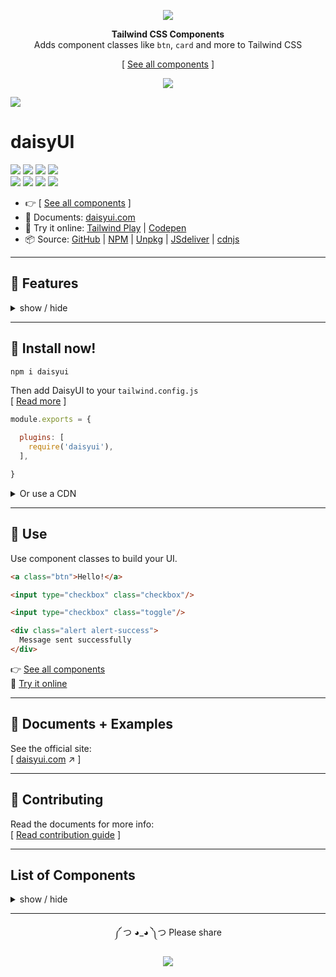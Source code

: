 <div align="center">

[![][logo-url]][docs-url]  

**Tailwind CSS Components**  
Adds component classes like `btn`, `card` and more to Tailwind CSS

[ [See all components][docs-url] ]
  
[![][tweet]][tweet-url]  

</div>

[![][banner-url]][docs-url]  

# daisyUI  
[![][build]][build-url] [![][npm]][npm-url] [![][number-of-components]][docs-url] [![][install-size]][install-size-url]  
[![][dl]][npm-url] [![][stars]][gh-url] [![][commit]][gh-url] [![][license]][license-url]   


- 👉 [ [See all components][docs-url] ]
- 📘 Documents: [daisyui.com][docs-url]
- 🎲 Try it online: [Tailwind Play][tw-play-url] | [Codepen][codepen-url]
- 📦 Source: [GitHub][gh-url] | [NPM][npm-url] | [Unpkg][unpkg-url] | [JSdeliver][jsdeliver-url] | [cdnjs][cdnjs-url]

---

## 🌼 Features   
<details>
<summary>
  show / hide
</summary>

- **Tailwind CSS plugin**  
  DaisyUI is a Tailwind CSS plugin. Install it, add it to your `tailwind.config.js` file.
- **Component classes**  
  Adds component classes to Tailwind. Classes like `btn`, `card`,… So you will end up with a cleaner HTML.
- **Semantic color names**  
  Adds color names like `primary`, `secondary`, `accent`,….
- **Customizable**  
  You can customize the design of components with Tailwind utility classes and CSS variables.
- **Themeable**  
  Add multiple themes and customize colors. You can even set a theme for a specific section of your page.
- **RTL supported**  
  Enable `rtl` config for right to left layouts.
- **Pure CSS**  
  No script file, no dependencies. 2KB gzip!

</details>

---

## 📀 Install now!  

```bash
npm i daisyui
```

Then add DaisyUI to your `tailwind.config.js`  
[ [Read more][docs-url-install] ]
```js
module.exports = {

  plugins: [
    require('daisyui'),
  ],

}
```


<details>
<summary>
  Or use a CDN
</summary>


Loading CSS files from CDN is not recommended for production. It's better to install Tailwind and DaisyUI as Nodejs dependencies so you can config/customize everything, and purge unused styles.*  

  
```html
<link href="https://cdn.jsdelivr.net/npm/tailwindcss@2.1/dist/tailwind.min.css" rel="stylesheet" type="text/css" />
<link href="https://cdn.jsdelivr.net/npm/daisyui@1.14.1/dist/full.css" rel="stylesheet" type="text/css" />
```

</details>

---
## 🚀 Use  
Use component classes to build your UI.  
```html
<a class="btn">Hello!</a>
```
```html
<input type="checkbox" class="checkbox"/>
```
```html
<input type="checkbox" class="toggle"/>
```
```html
<div class="alert alert-success">
  Message sent successfully 
</div>
```

👉 [See all components][docs-url]  
🎲 [Try it online][tw-play-url]  

---

## 📘 Documents + Examples  
See the official site:  
[ [daisyui.com][docs-url] ↗︎ ]

---

## 🤝 Contributing  
Read the documents for more info:  
[ [Read contribution guide](https://github.com/saadeghi/daisyui/blob/master/.github/CONTRIBUTING.md) ]

---
## List of Components
<details>
<summary>
  show / hide
</summary>

- [x] Alert
- [x] Artboard
- [ ] App bar
- [x] Avatar
  - [x] Avatar group
- [x] Badge
- [ ] Banner
- [x] Breadcrumb
- [x] Button
  - [x] Button group
- [ ] Calendar
- [x] Carousel
- [x] Card
- [ ] Chat bubble
- [x] Collapse (Accordion)
- [ ] Comment
- [x] Countdown
- [ ] Cover
- [x] Divider
- [x] Drawer
- [ ] Empty placeholder
- [x] Footer
- [ ] Form
  - [x] Select
  - [x] Text input
  - [x] Text area
  - [x] Checkbox
  - [x] Radio
  - [x] Range slider
  - [ ] Rating
  - [x] Toggle
  - [ ] Upload
- [x] Hero
- [x] Indicator
- [x] Kbd
- [x] Link
- [ ] Loading
- [x] Menu
- [ ] Mockup
  - [ ] Browser
  - [x] Code
  - [x] Phone
  - [x] Window
- [x] Navbar
- [x] Mask
- [x] Modal
- [x] Pagination
- [x] Progress
- [x] Stack
- [x] Stat
- [x] Steps
- [ ] Tag
- [x] Table
- [x] Tabs
- [ ] Timeline
- [ ] Toast
- [x] Tooltip
- [ ] Treeview

</details>

---
  
<div align="center">
  
  
༼ つ ◕_◕ ༽つ  Please share  
  
[![][tweet]][tweet-url]  

</div>



[install-size]: https://badgen.net/bundlephobia/minzip/daisyui?label=bundle%20size&color=green
[build]: https://badgen.net/github/checks/saadeghi/daisyui?label=build
[npm]: https://badgen.net/github/tag/saadeghi/daisyui?label=version&color=green
[dl]: https://badgen.net/npm/dt/daisyui?label=installs&icon=npm&color=green
[commit]: https://badgen.net/github/last-commit/saadeghi/daisyui?icon=github&color=green
[license]: https://badgen.net/github/license/saadeghi/daisyui?color=green
[stars]: https://badgen.net/github/stars/saadeghi/daisyui?color=green
[tweet]: https://img.shields.io/twitter/url?style=social&url=https%3A%2F%2Fgithub.com%2Fsaadeghi%2Fdaisyui

[install-size-url]: https://bundlephobia.com/result?p=daisyui
[license-url]: https://github.com/saadeghi/daisyui/blob/master/LICENSE
[npm-url]: https://www.npmjs.com/package/daisyui
[cdnjs-url]: https://cdnjs.com/libraries/daisyui
[gh-url]: https://github.com/saadeghi/daisyui
[tw-play-url]: https://play.tailwindcss.com/R74XalS4na
[codepen-url]: https://codepen.io/saadeghi/pen/gOwWKvv
[unpkg-url]: https://unpkg.com/browse/daisyui/
[jsdeliver-url]: https://www.jsdelivr.com/package/npm/daisyui
[build-url]: https://github.com/saadeghi/daisyui/actions
[tweet-url]: https://twitter.com/intent/tweet?text=DaisyUI%20%0D%0AUI%20Components%20for%20Tailwind%20CSS%20%0D%0Ahttps://github.com/saadeghi/daisyui
[number-of-components]: https://badgen.net/badge/total%20components/40/green

[docs-url-install]: https://daisyui.com/docs/install
[docs-url]: https://daisyui.com/
[logo-url]: https://raw.githubusercontent.com/saadeghi/files/main/daisyui/logo-4.svg
[banner-url]: https://raw.githubusercontent.com/saadeghi/files/main/daisyui/card-3.png


